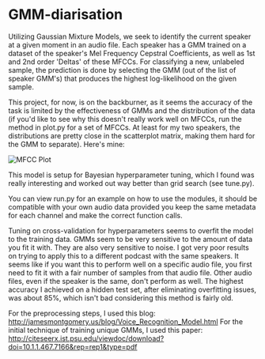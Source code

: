 # GMM-diarisation
Utilizing Gaussian Mixture Models, we seek to identify the current speaker at a given moment in an audio file. Each speaker has a GMM trained on a dataset of the speaker's Mel Frequency Cepstral Coefficients, as well as 1st and 2nd order 'Deltas' of these MFCCs. For classifying a new, unlabeled sample, the prediction is done by selecting the GMM (out of the list of speaker GMM's) that produces the highest log-likelihood on the given sample.

This project, for now, is on the backburner, as it seems the accuracy of the task is limited by the effectiveness of GMMs and the distribution of the data (if you'd like to see why this doesn't really work well on MFCCs, run the method in plot.py for a set of MFCCs. At least for my two speakers, the distributions are pretty close in the scatterplot matrix, making them hard for the GMM to separate). Here's mine:

![MFCC Plot](https://github.com/jasondraether/GMM-diarisation/edit/master/demo.png)

This model is setup for Bayesian hyperparameter tuning, which I found was really interesting and worked out way better than grid search (see tune.py).

You can view run.py for an example on how to use the modules, it should be compatible with your own audio data provided you keep the same metadata for each channel and make the correct function calls.

Tuning on cross-validation for hyperparameters seems to overfit the model to the training data. GMMs seem to be very sensitive to the amount of data you fit it with. They are also very sensitive to noise. I got very poor results on trying to apply this to a different podcast with the same speakers. It seems like if you want this to perform well on a specific audio file, you first need to fit it with a fair number of samples from that audio file. Other audio files, even if the speaker is the same, don't perform as well. The highest accuracy I achieved on a hidden test set, after eliminating overfitting issues, was about 85%, which isn't bad considering this method is fairly old.

For the preprocessing steps, I used this blog: http://jamesmontgomery.us/blog/Voice_Recognition_Model.html
For the initial technique of training unique GMMs, I used this paper: http://citeseerx.ist.psu.edu/viewdoc/download?doi=10.1.1.467.7166&rep=rep1&type=pdf
